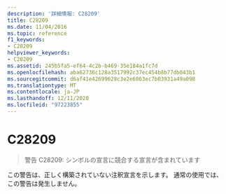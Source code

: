 ```yaml
---
description: '詳細情報: C28209'
title: C28209
ms.date: 11/04/2016
ms.topic: reference
f1_keywords:
- C28209
helpviewer_keywords:
- C28209
ms.assetid: 245b5fa5-ef64-4c2b-b469-35e184a1fc7d
ms.openlocfilehash: aba62736c128a3517992c37ec454b8b77db043b1
ms.sourcegitcommit: d6af41e42699628c3e2e6063ec7b03931a49a098
ms.translationtype: MT
ms.contentlocale: ja-JP
ms.lasthandoff: 12/11/2020
ms.locfileid: "97223855"
---
```

# <a name="c28209"></a>C28209

> 警告 C28209: シンボルの宣言に競合する宣言が含まれています

この警告は、正しく構築されていない注釈宣言を示します。 通常の使用では、この警告は発生しません。
